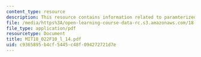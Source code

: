 ```yaml
---
content_type: resource
description: This resource contains information related to paramterized curves.
file: /media/https%3A/open-learning-course-data-rc.s3.amazonaws.com/18-022-calculus-of-several-variables-fall-2010/c9365895b4cf5445c48f094272721d7e_MIT18_022F10_l_14.pdf
file_type: application/pdf
resourcetype: Document
title: MIT18_022F10_l_14.pdf
uid: c9365895-b4cf-5445-c48f-094272721d7e
---
```


